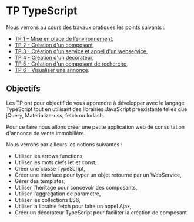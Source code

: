 # TP TypeScript

Nous verrons au cours des travaux pratiques les points suivants :

* [TP 1 – Mise en place de l’environnement](https://github.com/Romakita/tp-typescript/blob/master/tp1-installation.md),
* [TP 2 - Création d'un composant](https://github.com/Romakita/tp-typescript/blob/master/tp2-composant.md),
* [TP 3 - Création d'un service et appel d'un webservice](https://github.com/Romakita/tp-typescript/blob/master/tp3-service.md),
* [TP 4 - Création d'un décorateur](https://github.com/Romakita/tp-typescript/blob/master/tp4-decorator.md),
* [TP 5 - Création d'un composant de recherche](https://github.com/Romakita/tp-typescript/blob/master/tp5-composant-recherche.md),
* [TP 6 - Visualiser une annonce](https://github.com/Romakita/tp-typescript/blob/master/tp6-consultation.md).


## Objectifs

Les TP ont pour objectif de vous apprendre à développer avec le langage TypeScript tout en utilisant des librairies JavaScript 
préexistante telles que jQuery, Materialize-css, fetch ou lodash.

Pour ce faire nous allons créer une petite application web de consultation d'annonce de vente immobilière.

Nous verrons par ailleurs les notions suivantes :

* Utiliser les arrows functions,
* Utiliser les mots clefs let et const,
* Créer une classe TypeScript,
* Créer une interface pour typer un objet retourné par un WebService,
* Gérer des templates,
* Utiliser l'héritage pour concevoir des composants,
* Utiliser l'aggregation de paramètre,
* Utiliser les collections ES6,
* Utiliser la librairie fetch pour faire un appel Ajax,
* Créer un décorateur TypeScript pour faciliter la création de composant.
